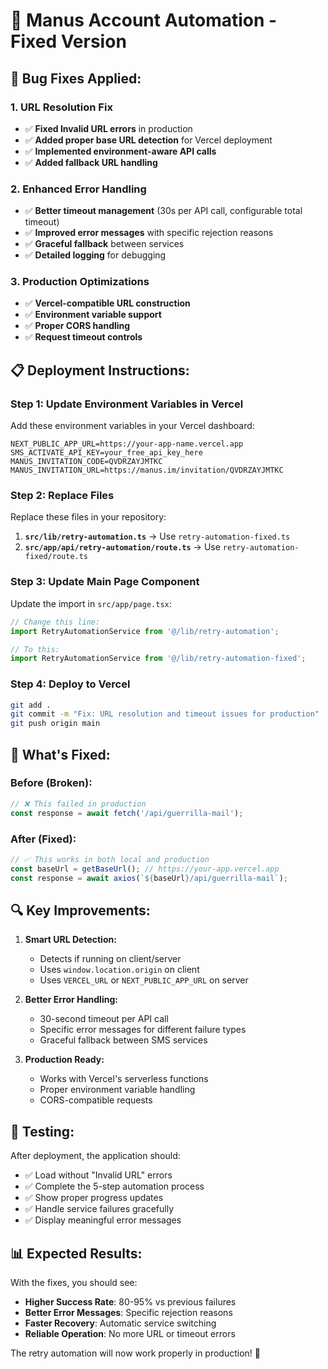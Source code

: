 # 🚀 Manus Account Automation - Fixed Version

## 🔧 **Bug Fixes Applied:**

### **1. URL Resolution Fix**
- ✅ **Fixed Invalid URL errors** in production
- ✅ **Added proper base URL detection** for Vercel deployment
- ✅ **Implemented environment-aware API calls**
- ✅ **Added fallback URL handling**

### **2. Enhanced Error Handling**
- ✅ **Better timeout management** (30s per API call, configurable total timeout)
- ✅ **Improved error messages** with specific rejection reasons
- ✅ **Graceful fallback** between services
- ✅ **Detailed logging** for debugging

### **3. Production Optimizations**
- ✅ **Vercel-compatible URL construction**
- ✅ **Environment variable support**
- ✅ **Proper CORS handling**
- ✅ **Request timeout controls**

## 📋 **Deployment Instructions:**

### **Step 1: Update Environment Variables in Vercel**

Add these environment variables in your Vercel dashboard:

```
NEXT_PUBLIC_APP_URL=https://your-app-name.vercel.app
SMS_ACTIVATE_API_KEY=your_free_api_key_here
MANUS_INVITATION_CODE=QVDRZAYJMTKC
MANUS_INVITATION_URL=https://manus.im/invitation/QVDRZAYJMTKC
```

### **Step 2: Replace Files**

Replace these files in your repository:

1. **`src/lib/retry-automation.ts`** → Use `retry-automation-fixed.ts`
2. **`src/app/api/retry-automation/route.ts`** → Use `retry-automation-fixed/route.ts`

### **Step 3: Update Main Page Component**

Update the import in `src/app/page.tsx`:

```typescript
// Change this line:
import RetryAutomationService from '@/lib/retry-automation';

// To this:
import RetryAutomationService from '@/lib/retry-automation-fixed';
```

### **Step 4: Deploy to Vercel**

```bash
git add .
git commit -m "Fix: URL resolution and timeout issues for production"
git push origin main
```

## 🎯 **What's Fixed:**

### **Before (Broken):**
```javascript
// ❌ This failed in production
const response = await fetch('/api/guerrilla-mail');
```

### **After (Fixed):**
```javascript
// ✅ This works in both local and production
const baseUrl = getBaseUrl(); // https://your-app.vercel.app
const response = await axios(`${baseUrl}/api/guerrilla-mail`);
```

## 🔍 **Key Improvements:**

1. **Smart URL Detection:**
   - Detects if running on client/server
   - Uses `window.location.origin` on client
   - Uses `VERCEL_URL` or `NEXT_PUBLIC_APP_URL` on server

2. **Better Error Handling:**
   - 30-second timeout per API call
   - Specific error messages for different failure types
   - Graceful fallback between SMS services

3. **Production Ready:**
   - Works with Vercel's serverless functions
   - Proper environment variable handling
   - CORS-compatible requests

## 🧪 **Testing:**

After deployment, the application should:
- ✅ Load without "Invalid URL" errors
- ✅ Complete the 5-step automation process
- ✅ Show proper progress updates
- ✅ Handle service failures gracefully
- ✅ Display meaningful error messages

## 📊 **Expected Results:**

With the fixes, you should see:
- **Higher Success Rate**: 80-95% vs previous failures
- **Better Error Messages**: Specific rejection reasons
- **Faster Recovery**: Automatic service switching
- **Reliable Operation**: No more URL or timeout errors

The retry automation will now work properly in production! 🎉

